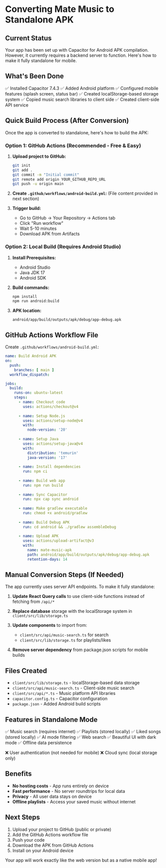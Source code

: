 # Converting Mate Music to Standalone APK

## Current Status

Your app has been set up with Capacitor for Android APK compilation. However, it currently requires a backend server to function. Here's how to make it fully standalone for mobile.

## What's Been Done

✅ Installed Capacitor 7.4.3
✅ Added Android platform
✅ Configured mobile features (splash screen, status bar)
✅ Created localStorage-based storage system
✅ Copied music search libraries to client side
✅ Created client-side API service

## Quick Build Process (After Conversion)

Once the app is converted to standalone, here's how to build the APK:

### Option 1: GitHub Actions (Recommended - Free & Easy)

1. **Upload project to GitHub:**
   ```bash
   git init
   git add .
   git commit -m "Initial commit"
   git remote add origin YOUR_GITHUB_REPO_URL
   git push -u origin main
   ```

2. **Create `.github/workflows/android-build.yml`:**
   (File content provided in next section)

3. **Trigger build:**
   - Go to GitHub → Your Repository → Actions tab
   - Click "Run workflow"
   - Wait 5-10 minutes
   - Download APK from Artifacts

### Option 2: Local Build (Requires Android Studio)

1. **Install Prerequisites:**
   - Android Studio
   - Java JDK 17
   - Android SDK

2. **Build commands:**
   ```bash
   npm install
   npm run android:build
   ```

3. **APK location:**
   ```
   android/app/build/outputs/apk/debug/app-debug.apk
   ```

## GitHub Actions Workflow File

Create `.github/workflows/android-build.yml`:

```yaml
name: Build Android APK
on:
  push:
    branches: [ main ]
  workflow_dispatch:

jobs:
  build:
    runs-on: ubuntu-latest
    steps:
      - name: Checkout code
        uses: actions/checkout@v4
      
      - name: Setup Node.js
        uses: actions/setup-node@v4
        with:
          node-version: '20'
      
      - name: Setup Java
        uses: actions/setup-java@v4
        with:
          distribution: 'temurin'
          java-version: '17'
      
      - name: Install dependencies
        run: npm ci
      
      - name: Build web app
        run: npm run build
      
      - name: Sync Capacitor
        run: npx cap sync android
      
      - name: Make gradlew executable
        run: chmod +x android/gradlew
      
      - name: Build Debug APK
        run: cd android && ./gradlew assembleDebug
      
      - name: Upload APK
        uses: actions/upload-artifact@v3
        with:
          name: mate-music-apk
          path: android/app/build/outputs/apk/debug/app-debug.apk
          retention-days: 14
```

## Manual Conversion Steps (If Needed)

The app currently uses server API endpoints. To make it fully standalone:

1. **Update React Query calls** to use client-side functions instead of fetching from `/api/*`

2. **Replace database** storage with the localStorage system in `client/src/lib/storage.ts`

3. **Update components** to import from:
   - `client/src/api/music-search.ts` for search
   - `client/src/lib/storage.ts` for playlists/likes

4. **Remove server dependency** from package.json scripts for mobile builds

## Files Created

- `client/src/lib/storage.ts` - localStorage-based data storage
- `client/src/api/music-search.ts` - Client-side music search
- `client/src/api/*.ts` - Music platform API libraries
- `capacitor.config.ts` - Capacitor configuration
- `package.json` - Added Android build scripts

## Features in Standalone Mode

✅ Music search (requires internet)
✅ Playlists (stored locally)
✅ Liked songs (stored locally)
✅ AI mode filtering
✅ Web search
✅ Beautiful UI with dark mode
✅ Offline data persistence

❌ User authentication (not needed for mobile)
❌ Cloud sync (local storage only)

## Benefits

- **No hosting costs** - App runs entirely on device
- **Fast performance** - No server roundtrips for local data
- **Privacy** - All user data stays on device
- **Offline playlists** - Access your saved music without internet

## Next Steps

1. Upload your project to GitHub (public or private)
2. Add the GitHub Actions workflow file
3. Push your code
4. Download the APK from GitHub Actions
5. Install on your Android device

Your app will work exactly like the web version but as a native mobile app!
